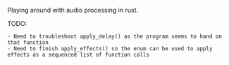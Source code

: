Playing around with audio processing in rust.

TODO:

    - Need to troubleshoot apply_delay() as the program seems to hand on that function
    - Need to finish apply_effects() so the enum can be used to apply effects as a sequenced list of function calls